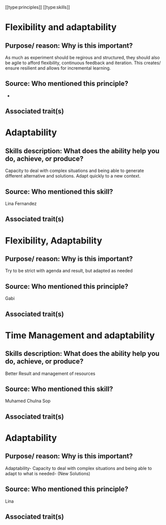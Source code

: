 [[type:principles]]
[[type:skills]]

# Flexibility and adaptability

## Purpose/ reason: Why is this important?

As much as experiment should be regirous and structured, they should also be agile to afford flexibility, continuous feedback and iteration. This creates/ ensure resilient and allows for incremental learning.

## Source: Who mentioned this principle?

-

## Associated trait(s)
  


## 
  


## 
   


# Adaptability 

## Skills description: What does the ability help you do, achieve, or produce?

Capacity to deal with complex situations and being able to generate different alternative and solutions. Adapt quickly to a new context.

## Source: Who mentioned this skill?

Lina Fernandez

## Associated trait(s)
   


## 
   


## 
   


# Flexibility, Adaptability


## Purpose/ reason: Why is this important?

Try to be strict with agenda and result, but adapted as needed

## Source: Who mentioned this principle?

Gabi

## Associated trait(s)
   


## 
   


## 
   


# Time Management and adaptability

## Skills description: What does the ability help you do, achieve, or produce?

Better Result and management of resources

## Source: Who mentioned this skill?

Muhamed Chulna Sop

## Associated trait(s)
   


## 
   


## 
   


# Adaptability

## Purpose/ reason: Why is this important?

Adaptability- Capacity to deal with complex situations and being able to adapt to what is needed- (New Solutions)

## Source: Who mentioned this principle?

Lina

## Associated trait(s)
   


## 
   


##
